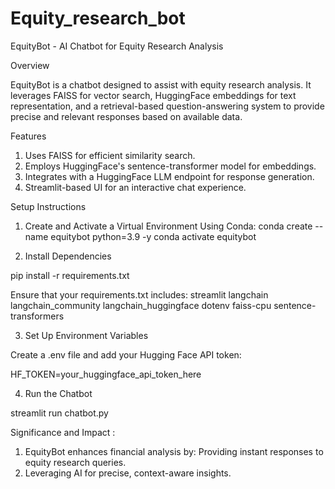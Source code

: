 # Equity_research_bot

EquityBot - AI Chatbot for Equity Research Analysis

Overview

EquityBot is a chatbot designed to assist with equity research analysis. It leverages FAISS for vector search, HuggingFace embeddings for text representation, and a retrieval-based question-answering system to provide precise and relevant responses based on available data.

Features

1. Uses FAISS for efficient similarity search.
2. Employs HuggingFace's sentence-transformer model for embeddings.
3. Integrates with a HuggingFace LLM endpoint for response generation.
4. Streamlit-based UI for an interactive chat experience.

Setup Instructions

1. Create and Activate a Virtual Environment
Using Conda:
conda create --name equitybot python=3.9 -y
conda activate equitybot

2. Install Dependencies

pip install -r requirements.txt

Ensure that your requirements.txt includes:
streamlit
langchain
langchain_community
langchain_huggingface
dotenv
faiss-cpu
sentence-transformers

3. Set Up Environment Variables

Create a .env file and add your Hugging Face API token:

HF_TOKEN=your_huggingface_api_token_here

4. Run the Chatbot

streamlit run chatbot.py

Significance and Impact :
1. EquityBot enhances financial analysis by: Providing instant responses to equity research queries.
2. Leveraging AI for precise, context-aware insights. 




